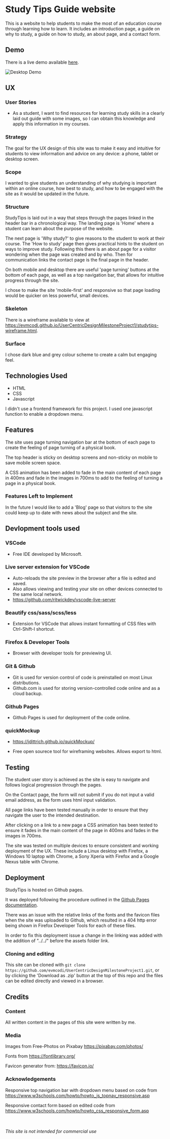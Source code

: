 # Study Tips Guide website

This is a website to help students to make the most of an education course through learning how to learn. It includes an introduction page, a guide on why to study, a guide on how to study, an about page, and a contact form.

## Demo

There is a live demo available [here](https://evmcodi.github.io/UserCentricDesignMilestoneProject1/index.html).

![Desktop Demo](desktopdemo.png "Desktop Demo")



## UX


### User Stories

- As a student, I want to find resources for learning study skills in a clearly laid out guide with some images, so I can obtain this knowledge and apply this information in my courses.

### Strategy
The goal for the UX design of this site was to make it easy and intuitive for students to view information and advice on any device: a phone, tablet or desktop screen.

### Scope
I wanted to give students an understanding of why studying is important within an online course, how best to study, and how to be engaged with the site as it would be updated in the future.

### Structure

StudyTips is laid out in a way that steps through the pages linked in the header bar in a chronological way. The landing page is 'Home' where a student can learn about the purpose of the website. 

The next page is 'Why study?' to give reasons to the student to work at their course. The 'How to study' page then gives practical hints to the student on ways to improve study.
Following this there is an about page for a visitor wondering when the page was created and by who. Then for communication links the contact page is the final page in the header.

On both mobile and desktop there are useful 'page turning' buttons at the bottom of each page, as well as a top navigation bar, that allows for intuitive progress through the site.

I chose to make the site 'mobile-first' and responsive so that page loading would be quicker on less powerful, small devices.


### Skeleton
There is a wireframe available to view at https://evmcodi.github.io/UserCentricDesignMilestoneProject1/studytips-wireframe.html. 

### Surface

I chose dark blue and grey colour scheme to create a calm but engaging feel.

## Technologies Used

- HTML
- CSS
- Javascript

I didn't use a frontend framework for this project. I used one javascript function to enable a dropdown menu.

## Features
The site uses page turning navigation bar at the bottom of each page to create the feeling of page turning of a physical book.

The top header is sticky on desktop screens and non-sticky on mobile to save mobile screen space.

A CSS animation has been added to fade in the main content of each page in 400ms and fade in the images in 700ms to add to the feeling of turning a page in a physical book.

### Features Left to Implement
In the future I would like to add a 'Blog' page so that visitors to the site could keep up to date with news about the subject and the site.


## Devlopment tools used

### VSCode

- Free IDE developed by Microsoft.

### Live server extension for VSCode 
- Auto-reloads the site preview in the browser after a file is edited and saved. 
- Also allows viewing and testing your site on other devices connected to the same local network.
- https://github.com/ritwickdey/vscode-live-server

### Beautify css/sass/scss/less
- Extension for VSCode that allows instant formatting of CSS files with Ctrl-Shift-I shortcut.

### Firefox & Developer Tools
- Browser with developer tools for previewing UI.

### Git & Github
- Git is used for version control of code is preinstalled on most Linux distributions. 
- Github.com is used for storing version-controlled code online and as a cloud backup.

### Github Pages
- Github Pages is used for deployment of the code online.

### quickMockup
- https://jdittrich.github.io/quickMockup/

- Free open sourece tool for wireframing websites. Allows export to html.


## Testing
The student user story is achieved as the site is easy to navigate and follows logical progression through the pages.

On the Contact page, the form will not submit if you do not input a valid email address, as the form uses html input validation.

All page links have been tested manually in order to ensure that they navigate the user to the intended destination.

After clicking on a link to a new page a CSS animation has been tested to ensure it fades in the main content of the page in 400ms and fades in the images in 700ms.

The site was tested on multiple devices to ensure consistent and working deployment of the UX. These include a Linux desktop with Firefox, a Windows 10 laptop with Chrome, a Sony Xperia with Firefox and a Google Nexus table with Chrome.


## Deployment

StudyTips is hosted on Github pages. 

It was deployed following the procedure outlined in the [Github Pages documentation](https://help.github.com/en/github/working-with-github-pages/creating-a-github-pages-site).

There was an issue with the relative links of the fonts and the favicon files when the site was uploaded to Github, which resulted in a 404 http error being shown in Firefox Developer Tools for each of these files. 

In order to fix this deployment issue a change in the linking was added with the addition of "../../" before the assets folder link.

### Cloning and editing

This site can be cloned with ```git clone https://github.com/evmcodi/UserCentricDesignMilestoneProject1.git```, or by clicking the 'Download as .zip' button at the top of this repo and the files can be edited directly and viewed in a browser.

## Credits

### Content

All written content in the pages of this site were written by me.


### Media
 Images from Free-Photos on Pixabay
 https://pixabay.com/photos/


Fonts from 
https://fontlibrary.org/


Favicon generator from:
https://favicon.io/


### Acknowledgements
Responsive top navigation bar with dropdown menu based on code from https://www.w3schools.com/howto/howto_js_topnav_responsive.asp


Responsive contact form based on edited code from 
https://www.w3schools.com/howto/howto_css_responsive_form.asp


<br><br>
*This site is not intended for commercial use*
